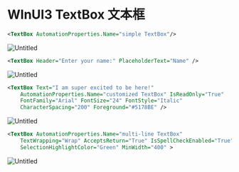 # WInUI3 TextBox 文本框

```xml
<TextBox AutomationProperties.Name="simple TextBox"/>
```

![Untitled](WInUI3%20TextBox%20%E6%96%87%E6%9C%AC%E6%A1%86%20d4c5b3da7f6b4a02beedd4c4a96445d5/Untitled.png)

```xml
<TextBox Header="Enter your name:" PlaceholderText="Name" />
```

![Untitled](WInUI3%20TextBox%20%E6%96%87%E6%9C%AC%E6%A1%86%20d4c5b3da7f6b4a02beedd4c4a96445d5/Untitled%201.png)

```xml
<TextBox Text="I am super excited to be here!"
    AutomationProperties.Name="customized TextBox" IsReadOnly="True"
    FontFamily="Arial" FontSize="24" FontStyle="Italic"
    CharacterSpacing="200" Foreground="#5178BE" />
```

![Untitled](WInUI3%20TextBox%20%E6%96%87%E6%9C%AC%E6%A1%86%20d4c5b3da7f6b4a02beedd4c4a96445d5/Untitled%202.png)

```xml
<TextBox AutomationProperties.Name="multi-line TextBox"
    TextWrapping="Wrap" AcceptsReturn="True" IsSpellCheckEnabled="True"
    SelectionHighlightColor="Green" MinWidth="400" >
```

![Untitled](WInUI3%20TextBox%20%E6%96%87%E6%9C%AC%E6%A1%86%20d4c5b3da7f6b4a02beedd4c4a96445d5/Untitled%203.png)
